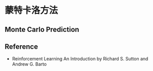 # 蒙特卡洛方法

## Monte Carlo Prediction

## Reference
* Reinforcement Learning An Introduction by Richard S. Sutton and Andrew G. Barto
